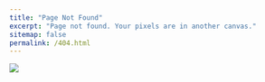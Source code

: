 ```yaml
---
title: "Page Not Found"
excerpt: "Page not found. Your pixels are in another canvas."
sitemap: false
permalink: /404.html
---
```


![](https://www.pngkey.com/png/detail/147-1473883_404-error-404-not-found-png.png)